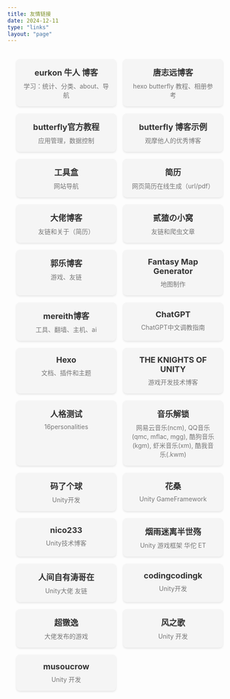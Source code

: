 ```yaml
---
title: 友情链接
date: 2024-12-11
type: "links"
layout: "page"
---
```


<div class="link-card-container">
  <div class="link-card">
    <a href="https://blog.eurkon.com/charts/" target="_blank">
      <div class="link-card-title">eurkon 牛人 博客</div>
      <div class="link-card-description">学习：统计、分类、about、导航</div>
    </a>
  </div>
  <div class="link-card">
    <a href="https://fe32.top/articles/hexo1600/" target="_blank">
      <div class="link-card-title">唐志远博客</div>
      <div class="link-card-description">hexo butterfly 教程、相册参考</div>
    </a>
  </div>
  <div class="link-card">
    <a href="https://butterfly.js.org/posts/21cfbf15/" target="_blank">
      <div class="link-card-title">butterfly官方教程</div>
      <div class="link-card-description">应用管理，数据控制</div>
    </a>
  </div>
  <div class="link-card">
    <a href="https://butterfly.js.org/link/" target="_blank">
      <div class="link-card-title">butterfly 博客示例</div>
      <div class="link-card-description">观摩他人的优秀博客</div>
    </a>
  </div>
  <div class="link-card">
    <a href="https://imszz.com/navi/" target="_blank">
      <div class="link-card-title">工具盒</div>
      <div class="link-card-description">网站导航</div>
    </a>
  </div>
  <div class="link-card">
    <a href="https://rxresu.me/dashboard/resumes" target="_blank">
      <div class="link-card-title">简历</div>
      <div class="link-card-description">网页简历在线生成（url/pdf）</div>
    </a>
  </div>
    <div class="link-card">
    <a href="https://hin.cool/friends/" target="_blank">
      <div class="link-card-title">大佬博客</div>
      <div class="link-card-description">友链和关于（简历）</div>
    </a>
  </div>
    <div class="link-card">
    <a href="https://noionion.top/link/" target="_blank">
      <div class="link-card-title">贰猹の小窝</div>
      <div class="link-card-description">友链和爬虫文章</div>
    </a>
  </div>
    <div class="link-card">
    <a href="https://blog.guole.fun/game/" target="_blank">
      <div class="link-card-title">郭乐博客</div>
      <div class="link-card-description">游戏、友链</div>
    </a>
  </div>
    <div class="link-card">
    <a href="https://azgaar.github.io/Fantasy-Map-Generator/" target="_blank">
      <div class="link-card-title">Fantasy Map Generator</div>
      <div class="link-card-description">地图制作</div>
    </a>
  </div>
  <div class="link-card">
    <a href="https://www.mereith.com/" target="_blank">
      <div class="link-card-title">mereith博客</div>
      <div class="link-card-description">工具、翻墙、主机、ai</div>
    </a>
  </div>
  <div class="link-card">
    <a href="https://gt-it.net/post/2" target="_blank">
      <div class="link-card-title">ChatGPT</div>
      <div class="link-card-description">ChatGPT中文调教指南</div>
    </a>
  </div>
  <div class="link-card">
    <a href="https://hexo.io/zh-cn/" target="_blank">
      <div class="link-card-title">Hexo</div>
      <div class="link-card-description">文档、插件和主题</div>
    </a>
  </div>
  <div class="link-card">
    <a href="https://blog.theknightsofunity.com/" target="_blank">
      <div class="link-card-title">THE KNIGHTS OF UNITY</div>
      <div class="link-card-description">游戏开发技术博客</div>
    </a>
  </div>
  <div class="link-card">
    <a href="https://www.16personalities.com/ch/%E4%BA%BA%E6%A0%BC%E6%B5%8B%E8%AF%95" target="_blank">
      <div class="link-card-title">人格测试</div>
      <div class="link-card-description">16personalities</div>
    </a>
  </div>
  <div class="link-card">
    <a href="https://unlock-music.guole.fun/" target="_blank">
      <div class="link-card-title">音乐解锁</div>
      <div class="link-card-description">网易云音乐(ncm), QQ音乐(qmc, mflac, mgg), 酷狗音乐(kgm), 虾米音乐(xm), 酷我音乐(.kwm) </div>
    </a>
  </div>
  <div class="link-card">
    <a href="https://huosk.github.io/" target="_blank">
      <div class="link-card-title">码了个球</div>
      <div class="link-card-description">Unity开发</div>
    </a>
  </div>
  <div class="link-card">
    <a href="https://www.drflower.top/" target="_blank">
      <div class="link-card-title">花桑</div>
      <div class="link-card-description">Unity GameFramework</div>
    </a>
  </div>
  <div class="link-card">
    <a href="http://nico233.cn/" target="_blank">
      <div class="link-card-title">nico233</div>
      <div class="link-card-description">Unity技术博客</div>
    </a>
  </div>
  <div class="link-card">
    <a href="https://www.lfzxb.top/" target="_blank">
      <div class="link-card-title">烟雨迷离半世殇</div>
      <div class="link-card-description">Unity 游戏框架 华佗 ET</div>
    </a>
  </div>
  <div class="link-card">
    <a href="https://linwentao785293209.github.io/" target="_blank">
      <div class="link-card-title">人间自有涛哥在</div>
      <div class="link-card-description">Unity大佬 友链</div>
    </a>
  </div>
  <div class="link-card">
    <a href="https://codingcodingk.top/" target="_blank">
      <div class="link-card-title">codingcodingk</div>
      <div class="link-card-description">Unity开发</div>
    </a>
  </div>
 <div class="link-card">
    <a href="https://wyr8845.github.io/" target="_blank">
      <div class="link-card-title">超镦逸</div>
      <div class="link-card-description">大佬发布的游戏</div>
    </a>
  </div>
   <div class="link-card">
    <a href="https://songofwing.cn/" target="_blank">
      <div class="link-card-title">风之歌</div>
      <div class="link-card-description">Unity 开发</div>
    </a>
  </div>
   <div class="link-card">
    <a href="https://musoucrow.github.io/" target="_blank">
      <div class="link-card-title">musoucrow</div>
      <div class="link-card-description">Unity 开发</div>
    </a>
  </div>

    
  <!-- <div class="link-card">
    <a href="https" target="_blank">
      <div class="link-card-title">模版</div>
      <div class="link-card-description">模版</div>
    </a>
  </div> -->

</div>

<style>
.link-card-container {
  display: grid;
  grid-template-columns: repeat(auto-fill, minmax(200px, 1fr));
  gap: 16px;
  padding: 20px;
}

.link-card {
  background-color: #f5f5f5;
  border-radius: 8px;
  box-shadow: 0 2px 4px rgba(0, 0, 0, 0.1);
  overflow: hidden;
  text-align: center;
  padding: 16px;
}

.link-card a {
  display: block;
  text-decoration: none;
  color: #333;
}

.link-card-title {
  font-size: 18px;
  font-weight: bold;
  margin-bottom: 8px;
}

.link-card-description {
  font-size: 14px;
  color: #777;
}
</style>
